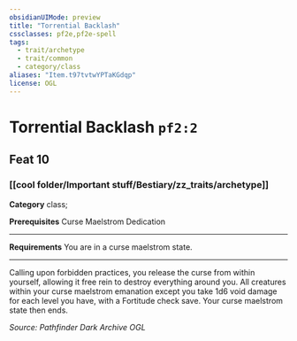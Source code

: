 ```yaml
---
obsidianUIMode: preview
title: "Torrential Backlash"
cssclasses: pf2e,pf2e-spell
tags:
  - trait/archetype
  - trait/common
  - category/class
aliases: "Item.t97tvtwYPTaKGdqp"
license: OGL
---
```

# Torrential Backlash `pf2:2`
## Feat 10
### [[cool folder/Important stuff/Bestiary/zz_traits/archetype]]

**Category** class; 



**Prerequisites** Curse Maelstrom Dedication
* * *
**Requirements** You are in a curse maelstrom state.

* * *

Calling upon forbidden practices, you release the curse from within yourself, allowing it free rein to destroy everything around you. All creatures within your curse maelstrom emanation except you take 1d6 void damage for each level you have, with a Fortitude check save. Your curse maelstrom state then ends.

*Source: Pathfinder Dark Archive*
*OGL*